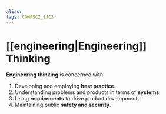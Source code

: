 ```yaml
---
alias:
tags: COMPSCI_1JC3
---
```

# [[engineering|Engineering]] Thinking
**Engineering thinking** is concerned with
1. Developing and employing **best practice**.
2. Understanding problems and products in terms of **systems**.
3. Using **requirements** to drive product development.
4. Maintaining public **safety and security**.